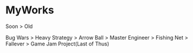 # MyWorks

Soon > Old


Bug Wars > Heavy Strategy > Arrow Ball > Master Engineer > Fishing Net > Fallever > Game Jam Project(Last of Thus)
